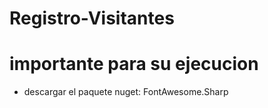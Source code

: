 # Registro-Visitantes


# importante para su ejecucion

- descargar el paquete nuget: FontAwesome.Sharp
